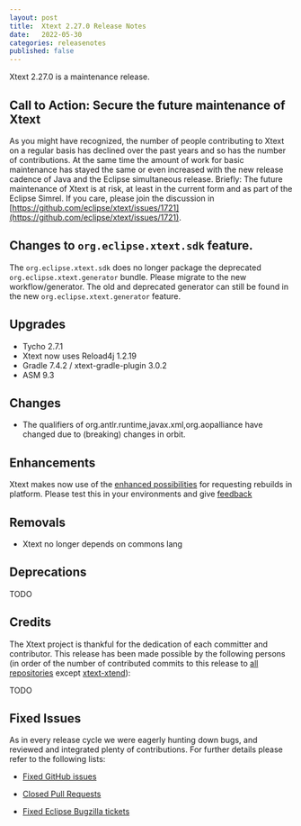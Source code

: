 ```yaml
---
layout: post
title:  Xtext 2.27.0 Release Notes
date:   2022-05-30
categories: releasenotes
published: false
---
```


Xtext 2.27.0 is a maintenance release.

## Call to Action: Secure the future maintenance of Xtext

As you might have recognized, the number of people contributing to Xtext on a regular basis has declined over the past years and so has the number of contributions. At the same time the amount of work for basic maintenance has stayed the same or even increased with the new release cadence of Java and the Eclipse simultaneous release. Briefly: The future maintenance of Xtext is at risk, at least in the current form and as part of the Eclipse Simrel. If you care, please join the discussion in [https://github.com/eclipse/xtext/issues/1721](https://github.com/eclipse/xtext/issues/1721).

## Changes to `org.eclipse.xtext.sdk` feature.

The `org.eclipse.xtext.sdk` does no longer package the deprecated `org.eclipse.xtext.generator` bundle. Please migrate to the new workflow/generator. The old and deprecated generator can still be found in the new `org.eclipse.xtext.generator` feature.

## Upgrades
- Tycho 2.7.1
- Xtext now uses Reload4j 1.2.19
- Gradle 7.4.2 / xtext-gradle-plugin 3.0.2
- ASM 9.3

## Changes
- The qualifiers of org.antlr.runtime,javax.xml,org.aopalliance have changed due to (breaking) changes in orbit.

## Enhancements

Xtext makes now use of the [enhanced possibilities](https://bugs.eclipse.org/bugs/show_bug.cgi?id=579082) for requesting rebuilds in platform. Please test this in your environments and give [feedback](https://github.com/eclipse/xtext-eclipse/issues/1820)

## Removals
- Xtext no longer depends on commons lang

## Deprecations

TODO

## Credits

The Xtext project is thankful for the dedication of each committer and contributor. This release has been made possible by the following persons (in order of the number of contributed commits to this release to [all repositories](https://github.com/eclipse/xtext#repositories) except [xtext-xtend](https://github.com/eclipse/xtext-xtend)):

TODO

## Fixed Issues

As in every release cycle we were eagerly hunting down bugs, and reviewed and integrated plenty of contributions. For further details please refer to the following lists:

* [Fixed GitHub issues](https://github.com/search?utf8=%E2%9C%93&q=is%3Aissue+milestone%3ARelease_2.27+is%3Aclosed+repo%3Aeclipse%2Fxtext+repo%3Aeclipse%2Fxtext-core+repo%3Aeclipse%2Fxtext-lib+repo%3Aeclipse%2Fxtext-extras+repo%3Aeclipse%2Fxtext-eclipse+repo%3Aeclipse%2Fxtext-idea+repo%3Aeclipse%2Fxtext-web+repo%3Aeclipse%2Fxtext-maven+repo%3Aeclipse%2Fxtext-xtend&type=Issues&ref=searchresults)

* [Closed Pull Requests](https://github.com/search?utf8=%E2%9C%93&q=is%3Apr+milestone%3ARelease_2.27+is%3Aclosed+repo%3Aeclipse%2Fxtext+repo%3Aeclipse%2Fxtext-core+repo%3Aeclipse%2Fxtext-lib+repo%3Aeclipse%2Fxtext-extras+repo%3Aeclipse%2Fxtext-eclipse+repo%3Aeclipse%2Fxtext-idea+repo%3Aeclipse%2Fxtext-web+repo%3Aeclipse%2Fxtext-maven+repo%3Aeclipse%2Fxtext-xtend&type=Issues&ref=searchresults)

* [Fixed Eclipse Bugzilla tickets](https://bugs.eclipse.org/bugs/buglist.cgi?bug_status=RESOLVED&bug_status=VERIFIED&bug_status=CLOSED&classification=Modeling&classification=Tools&columnlist=product%2Ccomponent%2Cassigned_to%2Cbug_status%2Cresolution%2Cshort_desc%2Cchangeddate%2Ckeywords&f0=OP&f1=OP&f3=CP&f4=CP&known_name=Xtext%202.27&list_id=16618269&product=TMF&product=Xtend&query_based_on=Xtext%202.27&query_format=advanced&status_whiteboard=v2.27&status_whiteboard_type=allwordssubstr)
